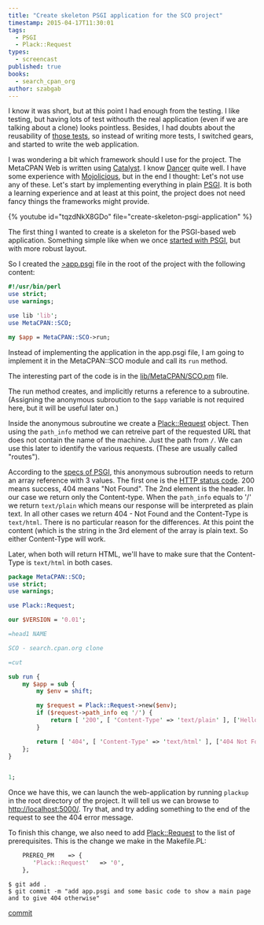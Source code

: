 ```yaml
---
title: "Create skeleton PSGI application for the SCO project"
timestamp: 2015-04-17T11:30:01
tags:
  - PSGI
  - Plack::Request
types:
  - screencast
published: true
books:
  - search_cpan_org
author: szabgab
---
```



I know it was short, but at this point I had enough from the testing. I like testing, but having lots of test withouth the real application (even if we are talking about a clone)
looks pointless. Besides, I had doubts about the reusability of [those tests](/add-some-acceptance-tests), so instead of writing more tests,
I switched gears, and started to write the web application.

I was wondering a bit which framework should I use for the project. The MetaCPAN Web is written using [Catalyst](/catalyst).
I know [Dancer](/dancer) quite well. I have some experience with [Mojolicious](/mojolicious), but in the end I thought:
Let's not use any of these. Let's start by implementing everything in plain [PSGI](/psgi). It is both a learning
experience and at least at this point, the project does not need fancy things the frameworks might provide.


{% youtube id="tqzdNkX8GDo" file="create-skeleton-psgi-application" %}

The first thing I wanted to create is a skeleton for the PSGI-based web application.
Something simple like when we once [started with PSGI](/getting-started-with-psgi), but with more robust layout.

So I created the [>app.psgi](https://github.com/szabgab/MetaCPAN-SCO/blob/94db29297470e00357f347bcd0deb54717393454/app.psgi) file in the root
of the project with the following content:

```perl
#!/usr/bin/perl
use strict;
use warnings;

use lib 'lib';
use MetaCPAN::SCO;

my $app = MetaCPAN::SCO->run;
```

Instead of implementing the application in the app.psgi file, I am going to implement it in the MetaCPAN::SCO module and call its `run` method.

The interesting part of the code is in the [lib/MetaCPAN/SCO.pm](https://github.com/szabgab/MetaCPAN-SCO/blob/94db29297470e00357f347bcd0deb54717393454/lib/MetaCPAN/SCO.pm) file.

The run method creates, and implicitly returns a reference to a subroutine.
(Assigning the anonymous subroution to the `$app` variable is not required here, but it will be useful later on.)

Inside the anonymous subroutine we create a [Plack::Request](https://metacpan.org/pod/Plack::Request) object. Then using the
`path_info` method we can retreive part of the requested URL that does not contain the name of the machine. Just the path from `/`.
We can use this later to identify the various requests. (These are usually called "routes").

According to the [specs of PSGI](http://plackperl.org/), this anonymous subroution needs to return an array
reference with 3 values. The first one is the [HTTP status code](http://en.wikipedia.org/wiki/List_of_HTTP_status_codes). 200 means success, 404 means "Not Found".
The 2nd element is the header. In our case we return only the Content-type. When the `path_info` equals to '/' we return `text/plain` which means our response
will be interpreted as plain text. In all other cases we return 404 - Not Found and the Content-Type is `text/html`. There is no particular reason for the differences.
At this point the content (which is the string in the 3rd element of the array is plain text. So either Content-Type will work.

Later, when both will return HTML, we'll have to make sure that the Content-Type is `text/html` in both cases.

```perl
package MetaCPAN::SCO;
use strict;
use warnings;

use Plack::Request;

our $VERSION = '0.01';

=head1 NAME

SCO - search.cpan.org clone

=cut

sub run {
    my $app = sub {
        my $env = shift;

        my $request = Plack::Request->new($env);
        if ($request->path_info eq '/') {
            return [ '200', [ 'Content-Type' => 'text/plain' ], ['Hello'], ];
        }

        return [ '404', [ 'Content-Type' => 'text/html' ], ['404 Not Found'], ];
    };
}


1;
```

Once we have this, we can launch the web-application by running `plackup` in the root directory of the project.
It will tell us we can browse to [http://localhost:5000/](http://localhost:5000/). Try that, and try adding something
to the end of the request to see the 404 error message.


To finish this change, we also need to add [Plack::Request](https://metacpan.org/pod/Plack::Request) to the list of prerequisites.
This is the change we make in the Makefile.PL:

```perl
    PREREQ_PM    => {
       'Plack::Request'   => '0',
    },
```

```
$ git add .
$ git commit -m "add app.psgi and some basic code to show a main page and to give 404 otherwise"
```

[commit](https://github.com/szabgab/MetaCPAN-SCO/commit/94db29297470e00357f347bcd0deb54717393454)

